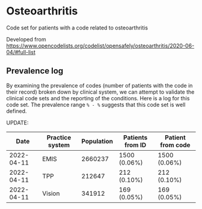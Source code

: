 # Osteoarthritis 

Code set for patients with a code related to osteoarthritis

Developed from https://www.opencodelists.org/codelist/opensafely/osteoarthritis/2020-06-04/#full-list

## Prevalence log

By examining the prevalence of codes (number of patients with the code in their record) broken down by clinical system, 
we can attempt to validate the clinical code sets and the reporting of the conditions. Here is a log for this code set.
The prevalence range `% - %` suggests that this code set is well defined.

UPDATE:

|    Date    | Practice system |  Population | Patients from ID | Patient from code |
| ---------- | ----------------| ------------| ---------------- | ----------------- |
| 2022-04-11 |	EMIS	       |   2660237   |	 1500 (0.06%)   |    1500 (0.06%)   |
| 2022-04-11 |	TPP	           |   212647    |    212 (0.10%)   |     212 (0.10%)   |
| 2022-04-11 |	Vision	       |   341912    |    169 (0.05%)   |     169 (0.05%)   |
